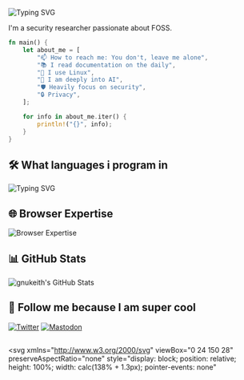 ![Typing SVG](http://readme-typing-svg.herokuapp.com/?font=JetBrains+Mono&pause=1000&color=00FF00&random=false&width=435&lines=Haiiiii+I'm+gnukeith)

I'm a security researcher passionate about FOSS.

```rust
fn main() {
    let about_me = [
        "📫 How to reach me: You don't, leave me alone",
        "📚 I read documentation on the daily",
        "🐧 I use Linux",
        "🤖 I am deeply into AI",
        "🛡️ Heavily focus on security",
        "🔒 Privacy",
    ];

    for info in about_me.iter() {
        println!("{}", info);
    }
}
```

## 🛠️ What languages i program in

![Typing SVG](http://readme-typing-svg.herokuapp.com/?font=JetBrains+Mono&pause=1000&color=00FF00&random=false&width=435&lines=Python;HTML;CSS;Javascript;Rust;GO)

## 🌐 Browser Expertise

![Browser Expertise](https://readme-typing-svg.herokuapp.com?font=JetBrains+Mono&size=22&duration=5000&color=00FF00&background=00000000&center=true&vCenter=true&width=800&height=100&lines=Browser+Security:+Understanding+and+mitigating+browser+vulnerabilities;Browser+Extensions:+Developing+and+managing+browser+extensions;Web+Performance:+Optimizing+websites+for+faster+load+times;Cross-Browser+Compatibility:+Ensuring+websites+work+seamlessly)


## 📊 GitHub Stats

![gnukeith's GitHub Stats](https://github-readme-stats.vercel.app/api?username=gnukeith&show_icons=true&theme=radical&title_color=00FF00&icon_color=00FF00&text_color=00FF00&bg_color=0d1117)


## 👀 Follow me because I am super cool

<p>
  <a href="https://x.com/gnukeith" target="_blank"><img src="https://img.shields.io/badge/Twitter-%231DA1F2.svg?style=for-the-badge&logo=Twitter&logoColor=white" alt="Twitter"></a>
  <a href="https://mastodon.social/@keith684" target="_blank"><img src="https://img.shields.io/badge/Mastodon-6364FF?style=for-the-badge&logo=mastodon&logoColor=white" alt="Mastodon"></a>
</p>

##
<svg
  xmlns="http://www.w3.org/2000/svg"
  viewBox="0 24 150 28"
  preserveAspectRatio="none"
  style="display: block; position: relative; height: 100%; width: calc(138% + 1.3px); pointer-events: none"
>
  <defs>
    <path
      id="gentle-wave"
      d="M-160 44c30 0 
        58-18 88-18s
        58 18 88 18 
        58-18 88-18 
        58 18 88 18
        v44h-352z"
    />
  </defs>
  <g class="parallax">
    <use xlink:href="#gentle-wave" x="48" y="0" fill="rgba(0,255,0,0.7)" />
    <use xlink:href="#gentle-wave" x="48" y="3" fill="rgba(0,255,0,0.5)" />
    <use xlink:href="#gentle-wave" x="48" y="5" fill="rgba(0,255,0,0.3)" />
    <use xlink:href="#gentle-wave" x="48" y="7" fill="#00ff00" />
  </g>
</svg>


